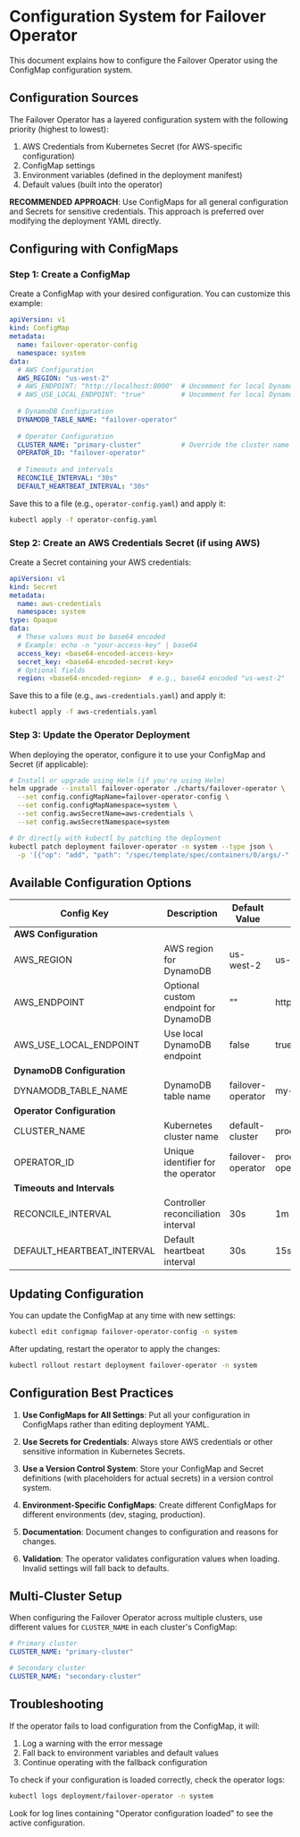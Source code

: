 # Configuration System for Failover Operator

This document explains how to configure the Failover Operator using the ConfigMap configuration system.

## Configuration Sources

The Failover Operator has a layered configuration system with the following priority (highest to lowest):

1. AWS Credentials from Kubernetes Secret (for AWS-specific configuration)
2. ConfigMap settings 
3. Environment variables (defined in the deployment manifest)
4. Default values (built into the operator)

**RECOMMENDED APPROACH**: Use ConfigMaps for all general configuration and Secrets for sensitive credentials. This approach is preferred over modifying the deployment YAML directly.

## Configuring with ConfigMaps

### Step 1: Create a ConfigMap

Create a ConfigMap with your desired configuration. You can customize this example:

```yaml
apiVersion: v1
kind: ConfigMap
metadata:
  name: failover-operator-config
  namespace: system
data:
  # AWS Configuration
  AWS_REGION: "us-west-2"
  # AWS_ENDPOINT: "http://localhost:8000"  # Uncomment for local DynamoDB
  # AWS_USE_LOCAL_ENDPOINT: "true"         # Uncomment for local DynamoDB
  
  # DynamoDB Configuration
  DYNAMODB_TABLE_NAME: "failover-operator"
  
  # Operator Configuration
  CLUSTER_NAME: "primary-cluster"          # Override the cluster name
  OPERATOR_ID: "failover-operator"
  
  # Timeouts and intervals
  RECONCILE_INTERVAL: "30s"
  DEFAULT_HEARTBEAT_INTERVAL: "30s"
```

Save this to a file (e.g., `operator-config.yaml`) and apply it:

```bash
kubectl apply -f operator-config.yaml
```

### Step 2: Create an AWS Credentials Secret (if using AWS)

Create a Secret containing your AWS credentials:

```yaml
apiVersion: v1
kind: Secret
metadata:
  name: aws-credentials
  namespace: system
type: Opaque
data:
  # These values must be base64 encoded
  # Example: echo -n "your-access-key" | base64
  access_key: <base64-encoded-access-key>
  secret_key: <base64-encoded-secret-key>
  # Optional fields
  region: <base64-encoded-region>  # e.g., base64 encoded "us-west-2"
```

Save this to a file (e.g., `aws-credentials.yaml`) and apply it:

```bash
kubectl apply -f aws-credentials.yaml
```

### Step 3: Update the Operator Deployment

When deploying the operator, configure it to use your ConfigMap and Secret (if applicable):

```bash
# Install or upgrade using Helm (if you're using Helm)
helm upgrade --install failover-operator ./charts/failover-operator \
  --set config.configMapName=failover-operator-config \
  --set config.configMapNamespace=system \
  --set config.awsSecretName=aws-credentials \
  --set config.awsSecretNamespace=system

# Or directly with kubectl by patching the deployment
kubectl patch deployment failover-operator -n system --type json \
  -p '[{"op": "add", "path": "/spec/template/spec/containers/0/args/-", "value": "--config-map-name=failover-operator-config"}, {"op": "add", "path": "/spec/template/spec/containers/0/args/-", "value": "--config-map-namespace=system"}, {"op": "add", "path": "/spec/template/spec/containers/0/args/-", "value": "--aws-secret-name=aws-credentials"}, {"op": "add", "path": "/spec/template/spec/containers/0/args/-", "value": "--aws-secret-namespace=system"}]'
```

## Available Configuration Options

| Config Key | Description | Default Value | Example |
|------------|-------------|---------------|---------|
| **AWS Configuration** |
| AWS_REGION | AWS region for DynamoDB | us-west-2 | us-east-1 |
| AWS_ENDPOINT | Optional custom endpoint for DynamoDB | "" | http://localhost:8000 |
| AWS_USE_LOCAL_ENDPOINT | Use local DynamoDB endpoint | false | true |
| **DynamoDB Configuration** |
| DYNAMODB_TABLE_NAME | DynamoDB table name | failover-operator | my-failover-table |
| **Operator Configuration** |
| CLUSTER_NAME | Kubernetes cluster name | default-cluster | production-cluster |
| OPERATOR_ID | Unique identifier for the operator | failover-operator | prod-failover-operator |
| **Timeouts and Intervals** |
| RECONCILE_INTERVAL | Controller reconciliation interval | 30s | 1m |
| DEFAULT_HEARTBEAT_INTERVAL | Default heartbeat interval | 30s | 15s |

## Updating Configuration

You can update the ConfigMap at any time with new settings:

```bash
kubectl edit configmap failover-operator-config -n system
```

After updating, restart the operator to apply the changes:

```bash
kubectl rollout restart deployment failover-operator -n system
```

## Configuration Best Practices

1. **Use ConfigMaps for All Settings**: Put all your configuration in ConfigMaps rather than editing deployment YAML.

2. **Use Secrets for Credentials**: Always store AWS credentials or other sensitive information in Kubernetes Secrets.

3. **Use a Version Control System**: Store your ConfigMap and Secret definitions (with placeholders for actual secrets) in a version control system.

4. **Environment-Specific ConfigMaps**: Create different ConfigMaps for different environments (dev, staging, production).

5. **Documentation**: Document changes to configuration and reasons for changes.

6. **Validation**: The operator validates configuration values when loading. Invalid settings will fall back to defaults.

## Multi-Cluster Setup

When configuring the Failover Operator across multiple clusters, use different values for `CLUSTER_NAME` in each cluster's ConfigMap:

```yaml
# Primary cluster
CLUSTER_NAME: "primary-cluster"

# Secondary cluster
CLUSTER_NAME: "secondary-cluster"
```

## Troubleshooting

If the operator fails to load configuration from the ConfigMap, it will:

1. Log a warning with the error message
2. Fall back to environment variables and default values
3. Continue operating with the fallback configuration

To check if your configuration is loaded correctly, check the operator logs:

```bash
kubectl logs deployment/failover-operator -n system
```

Look for log lines containing "Operator configuration loaded" to see the active configuration. 